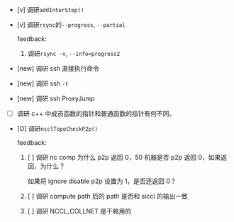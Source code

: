 * [v] 调研`addInterStep()`

* [v] 调研`rsync`的`--progress`, `--partial`

    feedback:

    1. 调研`rsync -v`, `--info=progress2`

* [new] 调研 ssh 直接执行命令

* [new] 调研 ssh `-t`

* [new] 调研 ssh ProxyJump

* [ ] 调研 c++ 中成员函数的指针和普通函数的指针有何不同。

* [O] 调研`ncclTopoCheckP2p()`

    feedback:

    1. [ ] 调研 nc comp 为什么 p2p 返回 0，50 机器是否 p2p 返回 0，如果返回，为什么？

        如果将 ignore disable p2p 设置为 1，是否还返回 0？

    1. [ ] 调研 compute path 后的 path 是否和 siccl 的输出一致

    1. [ ] 调研 NCCL_COLLNET 是干嘛用的

